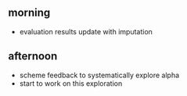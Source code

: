 
## morning
- evaluation results update with imputation



## afternoon
- scheme feedback to systematically explore alpha
- start to work on this exploration

















